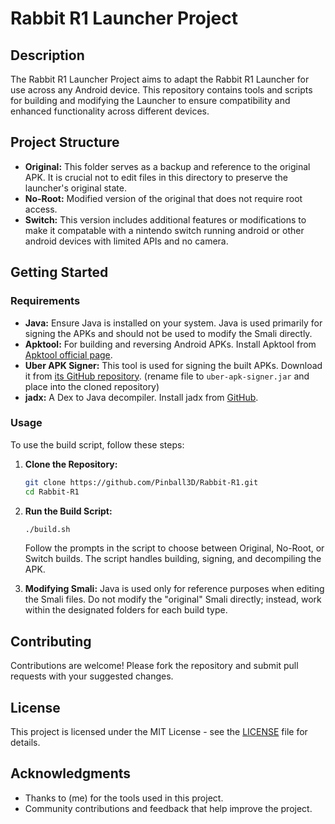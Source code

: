 # Rabbit R1 Launcher Project

## Description
The Rabbit R1 Launcher Project aims to adapt the Rabbit R1 Launcher for use across any Android device. This repository contains tools and scripts for building and modifying the Launcher to ensure compatibility and enhanced functionality across different devices.

## Project Structure
- **Original:** This folder serves as a backup and reference to the original APK. It is crucial not to edit files in this directory to preserve the launcher's original state.
- **No-Root:** Modified version of the original that does not require root access.
- **Switch:** This version includes additional features or modifications to make it compatable with a nintendo switch running android or other android devices with limited APIs and no camera.

## Getting Started

### Requirements
- **Java:** Ensure Java is installed on your system. Java is used primarily for signing the APKs and should not be used to modify the Smali directly.
- **Apktool:** For building and reversing Android APKs. Install Apktool from [Apktool official page](https://ibotpeaches.github.io/Apktool/install/).
- **Uber APK Signer:** This tool is used for signing the built APKs. Download it from [its GitHub repository](https://github.com/patrickfav/uber-apk-signer).
  (rename file to ```uber-apk-signer.jar``` and place into the cloned repository)
- **jadx:** A Dex to Java decompiler. Install jadx from [GitHub](https://github.com/skylot/jadx).

### Usage
To use the build script, follow these steps:

1. **Clone the Repository:**
   ```bash
   git clone https://github.com/Pinball3D/Rabbit-R1.git
   cd Rabbit-R1
   ```

2. **Run the Build Script:**
   ```bash
   ./build.sh
   ```
   Follow the prompts in the script to choose between Original, No-Root, or Switch builds. The script handles building, signing, and decompiling the APK.

3. **Modifying Smali:**
   Java is used only for reference purposes when editing the Smali files. Do not modify the "original" Smali directly; instead, work within the designated folders for each build type.

## Contributing
Contributions are welcome! Please fork the repository and submit pull requests with your suggested changes.

## License
This project is licensed under the MIT License - see the [LICENSE](LICENSE) file for details.

## Acknowledgments
- Thanks to (me) for the tools used in this project.
- Community contributions and feedback that help improve the project.
